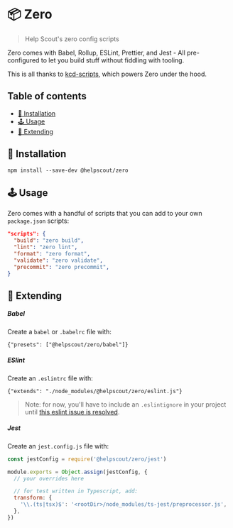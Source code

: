 # 📦 Zero

> Help Scout's zero config scripts

Zero comes with Babel, Rollup, ESLint, Prettier, and Jest - All pre-configured to let you build stuff without fiddling with tooling.

This is all thanks to [kcd-scripts](https://github.com/kentcdodds/kcd-scripts), which powers Zero under the hood.

## Table of contents

<!-- START doctoc generated TOC please keep comment here to allow auto update -->
<!-- DON'T EDIT THIS SECTION, INSTEAD RE-RUN doctoc TO UPDATE -->

- [🔧 Installation](#-installation)
- [🕹 Usage](#%F0%9F%95%B9-usage)
- [🙌 Extending](#-extending)

<!-- END doctoc generated TOC please keep comment here to allow auto update -->

## 🔧 Installation

```
npm install --save-dev @helpscout/zero
```

## 🕹 Usage

Zero comes with a handful of scripts that you can add to your own `package.json` scripts:

```json
"scripts": {
  "build": "zero build",
  "lint": "zero lint",
  "format": "zero format",
  "validate": "zero validate",
  "precommit": "zero precommit",
}
```

## 🙌 Extending

##### Babel

Create a `babel` or `.babelrc` file with:

```
{"presets": ["@helpscout/zero/babel"]}
```

##### ESlint

Create an `.eslintrc` file with:

```
{"extends": "./node_modules/@helpscout/zero/eslint.js"}
```

> Note: for now, you'll have to include an `.eslintignore` in your project until
> [this eslint issue is resolved](https://github.com/eslint/eslint/issues/9227).

##### Jest

Create an `jest.config.js` file with:

```javascript
const jestConfig = require('@helpscout/zero/jest')

module.exports = Object.assign(jestConfig, {
  // your overrides here

  // for test written in Typescript, add:
  transform: {
    '\\.(ts|tsx)$': '<rootDir>/node_modules/ts-jest/preprocessor.js',
  },
})
```
